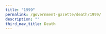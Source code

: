 ```yaml
---
title: "1999"
permalink: /government-gazette/death/1999/
description: ""
third_nav_title: Death
---
```

